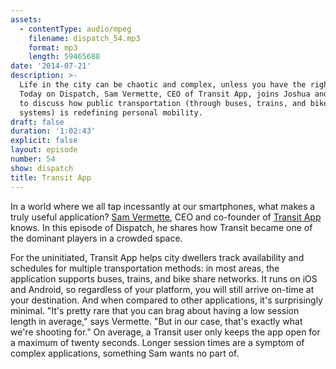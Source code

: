 ```yaml
---
assets:
  - contentType: audio/mpeg
    filename: dispatch_54.mp3
    format: mp3
    length: 59465688
date: '2014-07-21'
description: >-
  Life in the city can be chaotic and complex, unless you have the right tools.
  Today on Dispatch, Sam Vermette, CEO of Transit App, joins Joshua and Nicholas
  to discuss how public transportation (through buses, trains, and bike sharing
  systems) is redefining personal mobility.
draft: false
duration: '1:02:43'
explicit: false
layout: episode
number: 54
show: dispatch
title: Transit App
---
```

In a world where we all tap incessantly at our smartphones, what makes a truly useful application? [Sam Vermette](http://samvermette.com), CEO and co-founder of [Transit App](http://thetransitapp.com) knows. In this episode of Dispatch, he shares how Transit became one of the dominant players in a crowded space.

For the uninitiated, Transit App helps city dwellers track availability and schedules for multiple transportation methods: in most areas, the application supports buses, trains, and bike share networks. It runs on iOS and Android, so regardless of your platform, you will still arrive on-time at your destination. And when compared to other applications, it's surprisingly minimal. "It's pretty rare that you can brag about having a low session length in average," says Vermette. "But in our case, that's exactly what we're shooting for." On average, a Transit user only keeps the app open for a maximum of twenty seconds. Longer session times are a symptom of complex applications, something Sam wants no part of.